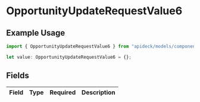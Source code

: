 # OpportunityUpdateRequestValue6

## Example Usage

```typescript
import { OpportunityUpdateRequestValue6 } from "apideck/models/components";

let value: OpportunityUpdateRequestValue6 = {};
```

## Fields

| Field       | Type        | Required    | Description |
| ----------- | ----------- | ----------- | ----------- |